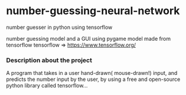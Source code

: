 # number-guessing-neural-network
number guesser in python using tensorflow

number guessing model and a GUI using pygame
model made from tensorflow
tensorflow => https://www.tensorflow.org/

<h3>Description about the project</h3>
  
A program that takes in a user hand-drawn( mouse-drawn!) input, and
predicts the number input by the user, by using a free and open-source
python library called tensorflow...
